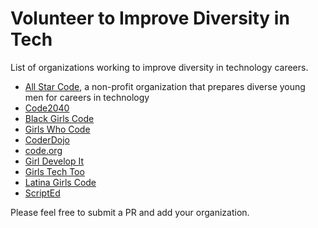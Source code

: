 # Volunteer to Improve Diversity in Tech
List of organizations working to improve diversity in technology careers.

* [All Star Code](http://www.allstarcode.org/), a non-profit organization that prepares diverse young men for
careers in technology
* [Code2040](http://code2040.org)
* [Black Girls Code](http://www.blackgirlscode.com/)
* [Girls Who Code](https://girlswhocode.com/)
* [CoderDojo](https://coderdojo.com/)
* [code.org](http://code.org)
* [Girl Develop It](https://www.girldevelopit.com/)
* [Girls Tech Too](http://girlstechtoo.org/)
* [Latina Girls Code](http://www.latinagirlscode.org/)
* [ScriptEd](https://scripted.org/)

Please feel free to submit a PR and add your organization.
